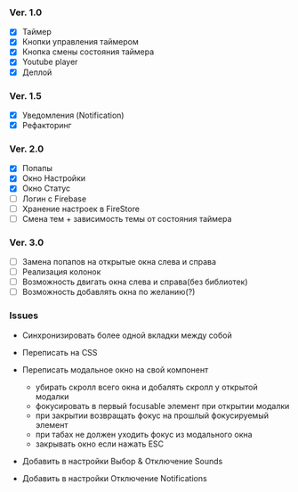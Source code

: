 ### Ver. 1.0

- [x] Таймер
- [x] Кнопки управления таймером
- [x] Кнопка смены состояния таймера
- [x] Youtube player
- [x] Деплой

### Ver. 1.5

- [x] Уведомления (Notification)
- [x] Рефакторинг

### Ver. 2.0

- [x] Попапы
- [x] Окно Настройки
- [x] Окно Статус
- [ ] Логин с Firebase
- [ ] Хранение настроек в FireStore
- [ ] Смена тем + зависимость темы от состояния таймера

### Ver. 3.0

- [ ] Замена попапов на открытые окна слева и справа
- [ ] Реализация колонок
- [ ] Возможность двигать окна слева и справа(без библиотек)
- [ ] Возможность добавлять окна по желанию(?)

### Issues

- Синхронизировать более одной вкладки между собой
- Переписать на CSS
- Переписать модальное окно на свой компонент

  - убирать скролл всего окна и добалять скролл у открытой модалки
  - фокусировать в первый focusable элемент при открытии модалки
  - при закрытии возвращать фокус на прошлый фокусируемый элемент
  - при табах не должен уходить фокус из модального окна
  - закрывать окно если нажать ESC

- Добавить в настройки Выбор & Отключение Sounds
- Добавить в настройки Отключение Notifications
